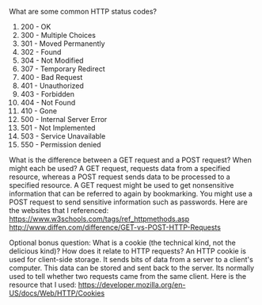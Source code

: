 What are some common HTTP status codes?
1. 200 - OK
2. 300 - Multiple Choices 
3. 301 - Moved Permanently 
4. 302 - Found 
5. 304 - Not Modified
5. 307 - Temporary Redirect 
6. 400 - Bad Request 
7. 401 - Unauthorized 
8. 403 - Forbidden 
9. 404 - Not Found 
10. 410 - Gone 
11. 500 - Internal Server Error 
12. 501 - Not Implemented 
13. 503 - Service Unavailable 
14. 550 - Permission denied 

What is the difference between a GET request and a POST request? When might each be used?
A GET request, requests data from a specified resource, whereas a POST request sends data to be processed to a specified resource. A GET request might be used to get nonsensitive information that can be referred to again by bookmarking. You might use a POST request to send sensitive information such as passwords. Here are the websites that I referenced:
https://www.w3schools.com/tags/ref_httpmethods.asp 
http://www.diffen.com/difference/GET-vs-POST-HTTP-Requests

Optional bonus question: What is a cookie (the technical kind, not the delicious kind)? How does it relate to HTTP requests?
An HTTP cookie is used for client-side storage. It sends bits of data from a server to a client's computer. This data can be stored and sent back to the server. Its normally used to tell whether two requests came from the same client. 
Here is the resource that I used:
https://developer.mozilla.org/en-US/docs/Web/HTTP/Cookies
